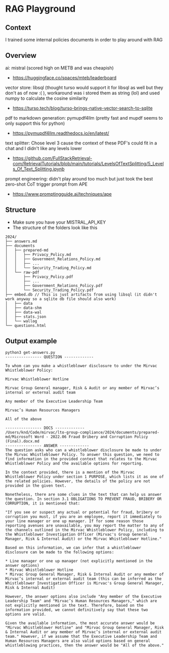 # RAG Playground

## Context

I trained some internal policies documents in order to play around with RAG

## Overview

ai: mistral (scored high on METB and was cheapish)
- https://huggingface.co/spaces/mteb/leaderboard

vector store: libsql (thought turso would support it for libsql as well but they don't as of now :( ), workaround was i stored them as string (lol) and used numpy to calculate the cosine similarity
- https://turso.tech/blog/turso-brings-native-vector-search-to-sqlite

pdf to markdown generation: pymupdf4llm (pretty fast and mupdf seems to only support this for python)
- https://pymupdf4llm.readthedocs.io/en/latest/

text splitter: Chose level 3 cause the context of these PDF's could fit in a chat and I didn't like any levels lower
- https://github.com/FullStackRetrieval-com/RetrievalTutorials/blob/main/tutorials/LevelsOfTextSplitting/5_Levels_Of_Text_Splitting.ipynb

prompt engineering: didn't play around too much but just took the best zero-shot CoT trigger prompt from APE
- https://www.promptingguide.ai/techniques/ape

## Structure

- Make sure you have your MISTRAL_API_KEY
- The structure of the folders look like this

```
2024/
├── answers.md
├── documents
│   ├── prepared-md
│   │   ├── Privacy_Policy.md
│   │   ├── Government_Relations_Policy.md
│   │   ├── ...
│   │   └── Security_Trading_Policy.md
│   └── raw-pdf
│       ├── Privacy_Policy.pdf
│       ├── ...
│       ├── Government_Relations_Policy.pdf
│       └── Security_Trading_Policy.pdf
├── embed.db // This is just artifacts from using libsql (it didn't work anyway so a sqlite db file should also work)
│   ├── data
│   ├── data-shm
│   ├── data-wal
│   ├── stats.json
│   └── wallog
└── questions.html
```

## Output example

```
python3 get-answers.py
---------------- QUESTION -------------

To whom can you make a whistleblower disclosure to under the Mirvac
Whistleblower Policy:

Mirvac Whistleblower Hotline

Mirvac Group General manager, Risk & Audit or any member of Mirvac’s
internal or external audit team

Any member of the Executive Leadership Team

Mirvac’s Human Resources Managers

All of the above

---------------- DOCS -------------
/Users/knd/Code/mirvac/lto-group-compliance/2024/documents/prepared-md/Microsoft Word - 2022.06 Fraud Bribery and Corruption Policy (Final).docx.md
---------------- ANSWER -------------
The question asks who can a whistleblower disclosure be made to under the Mirvac Whistleblower Policy. To answer this question, we need to find information in the provided context that relates to the Mirvac Whistleblower Policy and the available options for reporting.

In the context provided, there is a mention of the Mirvac Whistleblower Policy under section 1 PURPOSE, which lists it as one of the related policies. However, the details of the policy are not provided in the given text.

Nonetheless, there are some clues in the text that can help us answer the question. In section 3.1 OBLIGATIONS TO PREVENT FRAUD, BRIBERY OR CORRUPTION, it is mentioned that:

"If you see or suspect any actual or potential for fraud, bribery or corruption you must, if you are an employee, report it immediately to your line manager or one up manager. If for some reason those reporting avenues are unavailable, you may report the matter to any of the channels outlined in the Mirvac Whistleblower Policy, including to the Whistleblower Investigation Officer (Mirvac's Group General Manager, Risk & Internal Audit) or the Mirvac Whistleblower Hotline."

Based on this information, we can infer that a whistleblower disclosure can be made to the following options:

* Line manager or one up manager (not explicitly mentioned in the answer options)
* Mirvac Whistleblower Hotline
* Mirvac Group General Manager, Risk & Internal Audit or any member of Mirvac’s internal or external audit team (this can be inferred as the Whistleblower Investigation Officer is Mirvac's Group General Manager, Risk & Internal Audit)

However, the answer options also include "Any member of the Executive Leadership Team" and "Mirvac’s Human Resources Managers," which are not explicitly mentioned in the text. Therefore, based on the information provided, we cannot definitively say that these two options are valid.

Given the available information, the most accurate answer would be "Mirvac Whistleblower Hotline" and "Mirvac Group General Manager, Risk & Internal Audit or any member of Mirvac’s internal or external audit team." However, if we assume that the Executive Leadership Team and Human Resources Managers are also valid options based on general whistleblowing practices, then the answer would be "All of the above."
```
